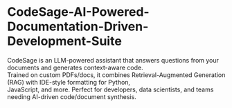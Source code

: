 # CodeSage-AI-Powered-Documentation-Driven-Development-Suite

CodeSage is an LLM-powered assistant that answers questions from your documents and generates context-aware code.  
Trained on custom PDFs/docs, it combines Retrieval-Augmented Generation (RAG) with IDE-style formatting for Python,  
JavaScript, and more. Perfect for developers, data scientists, and teams needing AI-driven code/document synthesis.  
